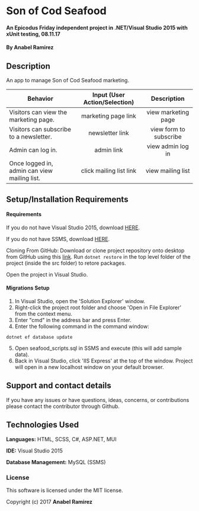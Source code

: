 ﻿# Son of Cod Seafood
#### An Epicodus Friday independent project in .NET/Visual Studio 2015 with xUnit testing, 08.11.17

#### **By Anabel Ramirez**

## Description

An app to manage Son of Cod Seafood marketing.

|Behavior| Input (User Action/Selection) |Description|
|---|:---:|:---:|
|Visitors can view the marketing page.|marketing page link|view marketing page|
|Visitors can subscribe to a newsletter.|newsletter link|view form to subscribe|
|Admin can log in.|admin link|view admin log in|
|Once logged in, admin can view mailing list.|click mailing list link|view mailing list|

## Setup/Installation Requirements

#### Requirements

If you do not have Visual Studio 2015, download [HERE](https://www.visualstudio.com/thank-you-downloading-visual-studio/?sku=Community&rel=15).

If you do not have SSMS, download [HERE](https://docs.microsoft.com/en-us/sql/ssms/download-sql-server-management-studio-ssms).

Cloning From GitHub: Download or clone project repository onto desktop from GitHub using this [link](https://github.com/AnabelGR/Seafood.git). Run ```dotnet restore``` in the top level folder of the project (inside the src folder) to retore packages.

Open the project in Visual Studio.

#### Migrations Setup

1. In Visual Studio, open the 'Solution Explorer' window.
2. Right-click the project root folder and choose 'Open in File Explorer' from the context menu.
3. Enter "cmd" in the address bar and press Enter.
4. Enter the following command in the command window:
```terminal
dotnet ef database update
```
5. Open seafood_scripts.sql in SSMS and execute (this will add sample data).
6. Back in Visual Studio, click 'IIS Express' at the top of the window. Project will open in a new localhost window on your default browser.

## Support and contact details

If you have any issues or have questions, ideas, concerns, or contributions please contact the contributor through Github.

## Technologies Used

**Languages:** HTML, SCSS, C#, ASP.NET, MUI

**IDE:** Visual Studio 2015

**Database Management:** MySQL (SSMS)

### License
This software is licensed under the MIT license.

Copyright (c) 2017 **Anabel Ramirez**
